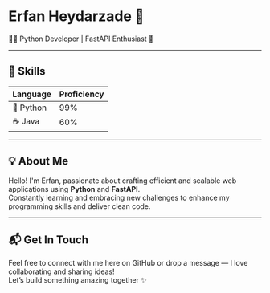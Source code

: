 # Erfan Heydarzade 👋

👨‍💻 Python Developer | FastAPI Enthusiast 🚀

---

## 🚀 Skills

| Language | Proficiency |
|----------|-------------|
| 🐍 Python  | 99%         |
| ☕ Java    | 60%         |

---

## 💡 About Me

Hello! I'm Erfan, passionate about crafting efficient and scalable web applications using **Python** and **FastAPI**.  
Constantly learning and embracing new challenges to enhance my programming skills and deliver clean code.

---

## 📬 Get In Touch

Feel free to connect with me here on GitHub or drop a message — I love collaborating and sharing ideas!  
Let’s build something amazing together ✨
